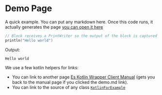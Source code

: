 # Demo Page

A quick example. You can put any markdown here.
Once this code runs, it actually generates the page [you can open it here](demo.md)

```kotlin
// Block receives a PrintWriter so the output of the block is captured and shown.
println("Hello world")
```

Output:

```
Hello world

```

We use a few kotlin helpers for links:

- You can link to another page [Es Kotlin Wrapper Client Manual](index.md) (gets you back to the manual page if you
clicked the demo.md link).
- You can link to the source of any class [`KotlinForExample`](src/test/kotlin/io/inbot/eskotlinwrapper/manual/KotlinForExample.kt)



